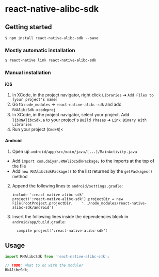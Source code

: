 
# react-native-alibc-sdk

## Getting started

`$ npm install react-native-alibc-sdk --save`

### Mostly automatic installation

`$ react-native link react-native-alibc-sdk`

### Manual installation


#### iOS

1. In XCode, in the project navigator, right click `Libraries` ➜ `Add Files to [your project's name]`
2. Go to `node_modules` ➜ `react-native-alibc-sdk` and add `RNAlibcSdk.xcodeproj`
3. In XCode, in the project navigator, select your project. Add `libRNAlibcSdk.a` to your project's `Build Phases` ➜ `Link Binary With Libraries`
4. Run your project (`Cmd+R`)<

#### Android

1. Open up `android/app/src/main/java/[...]/MainActivity.java`
  - Add `import com.daiyan.RNAlibcSdkPackage;` to the imports at the top of the file
  - Add `new RNAlibcSdkPackage()` to the list returned by the `getPackages()` method
2. Append the following lines to `android/settings.gradle`:
  	```
  	include ':react-native-alibc-sdk'
  	project(':react-native-alibc-sdk').projectDir = new File(rootProject.projectDir, 	'../node_modules/react-native-alibc-sdk/android')
  	```
3. Insert the following lines inside the dependencies block in `android/app/build.gradle`:
  	```
      compile project(':react-native-alibc-sdk')
  	```


## Usage
```javascript
import RNAlibcSdk from 'react-native-alibc-sdk';

// TODO: What to do with the module?
RNAlibcSdk;
```
  